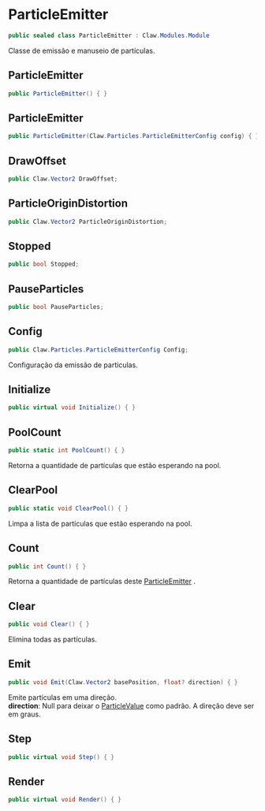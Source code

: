# ParticleEmitter
```csharp
public sealed class ParticleEmitter : Claw.Modules.Module
```
Classe de emissão e manuseio de partículas.<br />
## ParticleEmitter
```csharp
public ParticleEmitter() { }
```
## ParticleEmitter
```csharp
public ParticleEmitter(Claw.Particles.ParticleEmitterConfig config) { }
```
## DrawOffset
```csharp
public Claw.Vector2 DrawOffset;
```
## ParticleOriginDistortion
```csharp
public Claw.Vector2 ParticleOriginDistortion;
```
## Stopped
```csharp
public bool Stopped;
```
## PauseParticles
```csharp
public bool PauseParticles;
```
## Config
```csharp
public Claw.Particles.ParticleEmitterConfig Config;
```
Configuração da emissão de partículas.<br />
## Initialize
```csharp
public virtual void Initialize() { }
```
## PoolCount
```csharp
public static int PoolCount() { }
```
Retorna a quantidade de partículas que estão esperando na pool.<br />
## ClearPool
```csharp
public static void ClearPool() { }
```
Limpa a lista de partículas que estão esperando na pool.<br />
## Count
```csharp
public int Count() { }
```
Retorna a quantidade de partículas deste [ParticleEmitter](/api/Claw/Particles/ParticleEmitter.md#ParticleEmitter) .<br />
## Clear
```csharp
public void Clear() { }
```
Elimina todas as partículas.<br />
## Emit
```csharp
public void Emit(Claw.Vector2 basePosition, float? direction) { }
```
Emite partículas em uma direção.<br />
**direction**: Null para deixar o [ParticleValue<T>](/api/Claw/Particles/ParticleValue`1.md#ParticleValue\<T>) como padrão. A direção deve ser em graus.<br />
## Step
```csharp
public virtual void Step() { }
```
## Render
```csharp
public virtual void Render() { }
```
